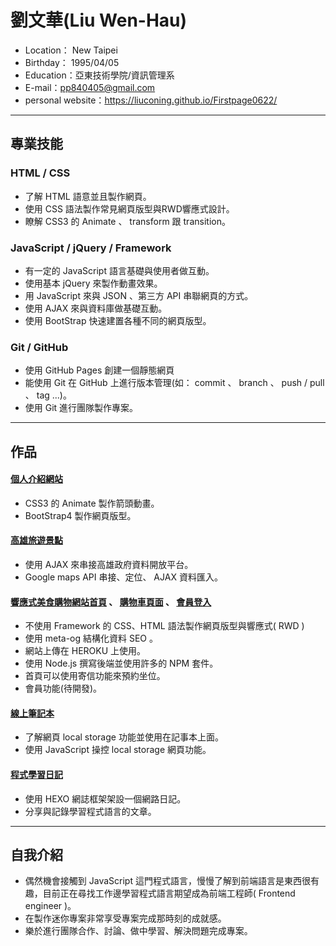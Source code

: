 # 劉文華(Liu Wen-Hau)
+ Location： New Taipei
+ Birthday： 1995/04/05
+ Education：亞東技術學院/資訊管理系
+ E-mail：pp840405@gmail.com
+ personal website：https://liuconing.github.io/Firstpage0622/
* * *
## 專業技能
### HTML / CSS
+ 了解 HTML 語意並且製作網頁。
+ 使用 CSS 語法製作常見網頁版型與RWD響應式設計。
+ 瞭解 CSS3 的 Animate 、 transform 跟 transition。
### JavaScript / jQuery / Framework
+ 有一定的 JavaScript 語言基礎與使用者做互動。
+ 使用基本 jQuery 來製作動畫效果。
+ 用 JavaScript 來與 JSON 、第三方 API 串聯網頁的方式。
+ 使用 AJAX 來與資料庫做基礎互動。
+ 使用 BootStrap 快速建置各種不同的網頁版型。
### Git / GitHub
+ 使用 GitHub Pages 創建一個靜態網頁
+ 能使用 Git 在 GitHub 上進行版本管理(如： commit 、 branch 、 push / pull 、 tag ...)。
+ 使用 Git 進行團隊製作專案。
* * *
## 作品
#### <a href="https://liuconing.github.io/Firstpage0622/">個人介紹網站</a>
+ CSS3 的 Animate 製作箭頭動畫。
+ BootStrap4 製作網頁版型。
#### <a href="https://liuconing.github.io/Firstpage0622/exchange.html">高雄旅遊景點</a>
+ 使用 AJAX 來串接高雄政府資料開放平台。
+ Google maps API 串接、定位、 AJAX 資料匯入。
#### <a href="https://pure-beyond-68785.herokuapp.com/">響應式美食購物網站首頁</a> 、 <a href="https://pure-beyond-68785.herokuapp.com/shopping.html">購物車頁面</a> 、 <a href="https://pure-beyond-68785.herokuapp.com/loading.html">會員登入</a>
+ 不使用 Framework 的 CSS、HTML 語法製作網頁版型與響應式( RWD )
+ 使用 meta-og 結構化資料 SEO 。
+ 網站上傳在 HEROKU 上使用。
+ 使用 Node.js 撰寫後端並使用許多的 NPM 套件。
+ 首頁可以使用寄信功能來預約坐位。
+ 會員功能(待開發)。
#### <a href="https://liuconing.github.io/notebook/">線上筆記本</a>
+ 了解網頁 local storage 功能並使用在記事本上面。
+ 使用 JavaScript 操控 local storage 網頁功能。
#### <a href="https://liuconing.github.io/">程式學習日記</a>
+ 使用 HEXO 網誌框架架設一個網路日記。
+ 分享與記錄學習程式語言的文章。
* * *
## 自我介紹
+ 偶然機會接觸到 JavaScript 這門程式語言，慢慢了解到前端語言是東西很有趣，目前正在尋找工作邊學習程式語言期望成為前端工程師( Frontend engineer )。
+ 在製作迷你專案非常享受專案完成那時刻的成就感。
+ 樂於進行團隊合作、討論、做中學習、解決問題完成專案。
